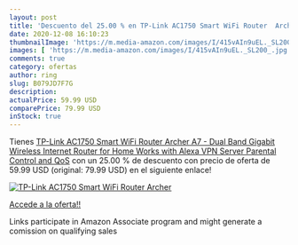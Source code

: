 ```yaml
---
layout: post
title: 'Descuento del 25.00 % en TP-Link AC1750 Smart WiFi Router  Archer'
date: 2020-12-08 16:10:23
thumbnailImage: 'https://m.media-amazon.com/images/I/415vAIn9uEL._SL200_.jpg'
images: [ 'https://m.media-amazon.com/images/I/415vAIn9uEL._SL200_.jpg' ]
comments: true
category: ofertas
author: ring
slug: B079JD7F7G
description:
actualPrice: 59.99 USD
comparePrice: 79.99 USD
inStock: true
---
```


Tienes [TP-Link AC1750 Smart WiFi Router  Archer A7  - Dual Band Gigabit Wireless Internet Router for Home  Works with Alexa  VPN Server  Parental Control and QoS](https://www.amazon.com/dp/B079JD7F7G/?tag=tolees-20) con un 25.00 % de descuento con precio de oferta de 59.99 USD (original: 79.99 USD) en el siguiente enlace!

[![TP-Link AC1750 Smart WiFi Router  Archer](https://m.media-amazon.com/images/I/415vAIn9uEL._SL200_.jpg)](https://www.amazon.com/dp/B079JD7F7G/?tag=tolees-20)

[Accede a la oferta!!](https://www.amazon.com/dp/B079JD7F7G/?tag=tolees-20)

Links participate in Amazon Associate program and might generate a comission on qualifying sales



